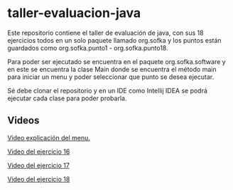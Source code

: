 # taller-evaluacion-java

Este repositorio contiene el taller de evaluación de java, 
con sus 18 ejercicios todos en un solo paquete llamado org.sofka 
y los puntos están guardados como org.sofka.punto1 - org.sofka.punto18.

Para poder ser ejecutado se encuentra en el paquete org.sofka.software y en este se encuentra la clase Main donde se 
encuentra el método main para iniciar un menu y poder seleccionar que punto se desea ejecutar.

Sé debe clonar el repositorio y en un IDE como Intellij IDEA se podrá ejecutar cada clase para poder probarla.

## Videos #
<a href="https://youtu.be/XtuWBXZTV3Q">Video explicación del menu.</a>

<a href="https://youtu.be/mmHZjNmFGRg">Video del ejercicio 16</a>

<a href="https://youtu.be/vVnhpWoaapU">Video del ejercicio 17</a>

<a href="https://youtu.be/Gm_iDjRZYVQ">Video del ejercicio 18</a>

